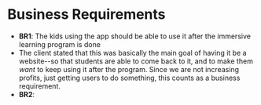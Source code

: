 # Business Requirements
 - **BR1**: The kids using the app should be able to use it after the immersive learning program is done
  - The client stated that this was basically the main goal of having it be a website--so that students are able to come back to it, and to make them _want_ to keep using it after the program. Since we are not increasing profits, just getting users to do something, this counts as a business requirement.
 - **BR2**: 
